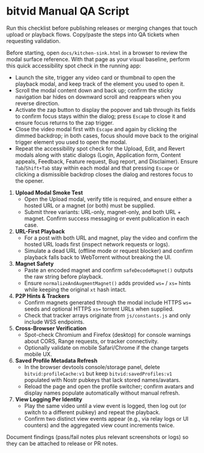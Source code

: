 # bitvid Manual QA Script

Run this checklist before publishing releases or merging changes that touch upload or playback flows. Copy/paste the steps into QA tickets when requesting validation.

Before starting, open `docs/kitchen-sink.html` in a browser to review the modal surface reference. With that page as your visual baseline, perform this quick accessibility spot check in the running app:

* Launch the site, trigger any video card or thumbnail to open the playback modal, and keep track of the element you used to open it.
* Scroll the modal content down and back up; confirm the sticky navigation bar hides on downward scroll and reappears when you reverse direction.
* Activate the zap button to display the popover and tab through its fields to confirm focus stays within the dialog; press `Escape` to close it and ensure focus returns to the zap trigger.
* Close the video modal first with `Escape` and again by clicking the dimmed backdrop; in both cases, focus should move back to the original trigger element you used to open the modal.
* Repeat the accessibility spot check for the Upload, Edit, and Revert modals along with static dialogs (Login, Application form, Content appeals, Feedback, Feature request, Bug report, and Disclaimer). Ensure `Tab`/`Shift+Tab` stay within each modal and that pressing `Escape` or clicking a dismissible backdrop closes the dialog and restores focus to the opener.

1. **Upload Modal Smoke Test**
   - Open the Upload modal, verify title is required, and ensure either a hosted URL or a magnet (or both) must be supplied.
   - Submit three variants: URL-only, magnet-only, and both URL + magnet. Confirm success messaging or event publication in each case.
2. **URL-First Playback**
   - For a post with both URL and magnet, play the video and confirm the hosted URL loads first (inspect network requests or logs).
   - Simulate a dead URL (offline mode or request blocker) and confirm playback falls back to WebTorrent without breaking the UI.
3. **Magnet Safety**
   - Paste an encoded magnet and confirm `safeDecodeMagnet()` outputs the raw string before playback.
   - Ensure `normalizeAndAugmentMagnet()` adds provided `ws=` / `xs=` hints while keeping the original `xt` hash intact.
4. **P2P Hints & Trackers**
   - Confirm magnets generated through the modal include HTTPS `ws=` seeds and optional HTTPS `xs=` torrent URLs when supplied.
   - Check that tracker arrays originate from `js/constants.js` and only include WSS endpoints.
5. **Cross-Browser Verification**
   - Spot-check Chromium and Firefox (desktop) for console warnings about CORS, Range requests, or tracker connectivity.
   - Optionally validate on mobile Safari/Chrome if the change targets mobile UX.
6. **Saved Profile Metadata Refresh**
   - In the browser devtools console/storage panel, delete `bitvid:profileCache:v1` but keep `bitvid:savedProfiles:v1` populated with Nostr pubkeys that lack stored names/avatars.
   - Reload the page and open the profile switcher; confirm avatars and display names populate automatically without manual refresh.
7. **View Logging Per Identity**
   - Play the same video until a view event is logged, then log out (or switch to a different pubkey) and repeat the playback.
   - Confirm two distinct view events appear (e.g., via relay logs or UI counters) and the aggregated view count increments twice.

Document findings (pass/fail notes plus relevant screenshots or logs) so they can be attached to release or PR notes.
